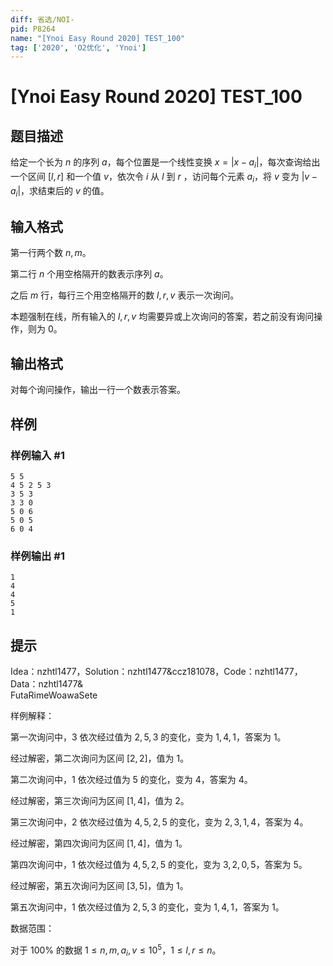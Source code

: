 ```yaml
---
diff: 省选/NOI-
pid: P8264
name: "[Ynoi Easy Round 2020] TEST_100"
tag: ['2020', 'O2优化', 'Ynoi']
---
```

# [Ynoi Easy Round 2020] TEST_100
## 题目描述

给定一个长为 $n$ 的序列 $a$，每个位置是一个线性变换 $x=|x-a_i|$，每次查询给出一个区间 $[l,r]$ 和一个值 $v$，依次令 $i$ 从 $l$ 到 $r$ ，访问每个元素 $a_i$，将 $v$ 变为 $|v-a_i|$，求结束后的 $v$ 的值。
## 输入格式

第一行两个数 $n,m$。

第二行 $n$ 个用空格隔开的数表示序列 $a$。

之后 $m$ 行，每行三个用空格隔开的数 $l,r,v$ 表示一次询问。

本题强制在线，所有输入的 $l,r,v$ 均需要异或上次询问的答案，若之前没有询问操作，则为 $0$。
## 输出格式

对每个询问操作，输出一行一个数表示答案。
## 样例

### 样例输入 #1
```
5 5
4 5 2 5 3
3 5 3
3 3 0
5 0 6
5 0 5
6 0 4
```
### 样例输出 #1
```
1
4
4
5
1
```
## 提示

Idea：nzhtl1477，Solution：nzhtl1477&ccz181078，Code：nzhtl1477，Data：nzhtl1477&	
FutaRimeWoawaSete

样例解释：

第一次询问中，$3$ 依次经过值为 $2,5,3$ 的变化，变为 $1,4,1$，答案为 $1$。

经过解密，第二次询问为区间 $[2,2]$，值为 $1$。

第二次询问中，$1$ 依次经过值为 $5$ 的变化，变为 $4$，答案为 $4$。

经过解密，第三次询问为区间 $[1,4]$，值为 $2$。

第三次询问中，$2$ 依次经过值为 $4,5,2,5$ 的变化，变为 $2,3,1,4$，答案为 $4$。

经过解密，第四次询问为区间 $[1,4]$，值为 $1$。

第四次询问中，$1$ 依次经过值为 $4,5,2,5$ 的变化，变为 $3,2,0,5$，答案为 $5$。

经过解密，第五次询问为区间 $[3,5]$，值为 $1$。

第五次询问中，$1$ 依次经过值为 $2,5,3$ 的变化，变为 $1,4,1$，答案为 $1$。

数据范围：

对于 $100\%$ 的数据 $1\le n,m,a_i,v \le10^5$，$1\le l,r\le n$。
